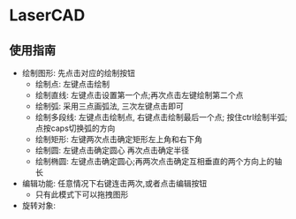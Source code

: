 # LaserCAD

## 使用指南
- 绘制图形:  先点击对应的绘制按钮
    - 绘制点: 左键点击绘制
    - 绘制直线: 左键点击设置第一个点;再次点击左键绘制第二个点
    - 绘制弧: 采用三点画弧法, 三次左键点击即可
    - 绘制多段线: 左键点击绘制点, 右键点击绘制最后一个点; 按住ctrl绘制半弧;点按caps切换弧的方向
    - 绘制矩形: 左键两次点击确定矩形左上角和右下角
    - 绘制圆: 左键点击确定圆心 再次点击确定半径
    - 绘制椭圆: 左键点击确定圆心;再两次点击确定互相垂直的两个方向上的轴长
- 编辑功能: 任意情况下右键连击两次,或者点击编辑按钮
    - 只有此模式下可以拖拽图形
- 旋转对象:
